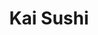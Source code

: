 ---
layout: place
title: "Kai Sushi"
permalink: /texas/fort-worth/kai-sushi.html
stateAbbr: TX
stateName: Texas
cityName: Fort Worth
place_id: ChIJ1-AKUADZTYYRawLVdEfPV54
photos:
  - name: >-
      places/ChIJ1-AKUADZTYYRawLVdEfPV54/photos/AUy1YQ2gk3gpGjWf19jXclNSSe0bvlwCWegv3xtTwNvtreA1jOWytzZ-MIR3grTNu7s59c89limGR_x9Ao8EArfbK3EoWZS9uqlMZJuOcDLqxX9pNCBQSgRtEn6Lrf5rsUiwzdVQ7IuQ8KlWpXo-D6myVuH6CVS5zJhz7LEFF4Ve-8xbuItv_09aKE83oYApy8IYv2r0eM_Mtue0z3eKAwkqme04q2yNvQEWouNFuxX_PSIMAbOGGM18UbqlgWU3JnUpLQjEYuiwu2LqKgNp-vQTaMdqbYI2egNr46vy5hb3jiSWWA
    widthPx: 3024
    heightPx: 3231
    authorAttributions:
      - displayName: Kai Sushi
        uri: https://maps.google.com/maps/contrib/104867195293035024050
        photoUri: >-
          https://lh3.googleusercontent.com/a/ACg8ocL935Zd7kTjgSt2vmM-7V-hVQUBucpcWKK54eW3pfyd3426Vw=s100-p-k-no-mo
    flagContentUri: >-
      https://www.google.com/local/imagery/report/?cb_client=maps_api_places.places_api&image_key=!1e10!2sAF1QipPJZtr_IwW91dAOekjLt5TbzxSvPBUsq5z0i1Zq&hl=en-US
    googleMapsUri: >-
      https://www.google.com/maps/place//data=!3m4!1e2!3m2!1sAF1QipPJZtr_IwW91dAOekjLt5TbzxSvPBUsq5z0i1Zq!2e10!4m2!3m1!1s0x864dd900500ae0d7:0x9e57cf4774d5026b
  - name: >-
      places/ChIJ1-AKUADZTYYRawLVdEfPV54/photos/AUy1YQ0I-hhhzHwA_foymO4dWG_7xH_Nf5LrTD7MI4jUZ1ZcupT0axMG2REkeYEZa1lK4hiJnzTza40-ABBGcZjv1ouSAvyOv4vPA4XofUOAnczxuSOfvDwtS4iC6F-TMvCmGSproMOIH43MyJDaAS51bcoRdMIVmg7IhLOJxEzf8rpU513gMcSsgoLZC5KdzghTD3wohouPG5asiSw3XOKq-MJF9QdJBeIzsmOXMalxq8iD5mu8wS8Vy0AY7-8AW4jmY3t2Z4fiahVgwe1wmC3vA0MGTqRfmeagTqBJe57-uNzq8hf2TYSUBMNlZR0MenoSd3blsMICjE8FyNkO6aRuby1n6L9gWv7vlTU9P5PAavFCNVqGWGoxaWyNH3DlkvuVdP-8e17ge_V5c_rN_lYxqot_j8wSIBLKgk-VbMSqX5bS8g
    widthPx: 4032
    heightPx: 3024
    authorAttributions:
      - displayName: Lydia Vann
        uri: https://maps.google.com/maps/contrib/107643491096123290480
        photoUri: >-
          https://lh3.googleusercontent.com/a/ACg8ocIIEMgnK3Yo2-bQwF9l0qt347qoZCz8ER7JmWMt6HDXUbzJtJ8=s100-p-k-no-mo
    flagContentUri: >-
      https://www.google.com/local/imagery/report/?cb_client=maps_api_places.places_api&image_key=!1e10!2sCIHM0ogKEICAgMCQz9mxMA&hl=en-US
    googleMapsUri: >-
      https://www.google.com/maps/place//data=!3m4!1e2!3m2!1sCIHM0ogKEICAgMCQz9mxMA!2e10!4m2!3m1!1s0x864dd900500ae0d7:0x9e57cf4774d5026b
  - name: >-
      places/ChIJ1-AKUADZTYYRawLVdEfPV54/photos/AUy1YQ1gOZ7OQZs5PpaFZegahMrcmor04SdvOIIaeXJJwvsLh7sf3jdLmgVBowZDJowxpD09HLQQWdrJ-tlZ2aSMJr1_WUwyR8X_kvKK0CLLOS9LEDZw2Llu99TVU0AwMpBzXqpi79ge3tgRKfrZQVZfB9vUH9VsAsdXRDADi36o2IS5jIcuf5_4xMrw7-6RIAbiUCCFyN4Evfw769jgVdRYVDudGqUJ2Kz7jij627t5PaPZkvh-14deBJtiuweIvf_M_bIIL6e7eXDSnJikVezQ_ZStUoNlG5xPItD51dXkhqaDMCqaOMNM9xW61o3TPRZsiYewJLFEIwKdgDN79Q9c4xRXuEd3SXBy9gj2koFrLbntzA6XDxmW5cyek4geLUXRCtkeMyweKeNqhy6lRxPa5LUs645ZTz7WNTAsBkGjlug
    widthPx: 4800
    heightPx: 3600
    authorAttributions:
      - displayName: Colin Hodges
        uri: https://maps.google.com/maps/contrib/115756149089162800885
        photoUri: >-
          https://lh3.googleusercontent.com/a-/ALV-UjVsUXep0CHul2atUePIFzczfd0SFn63goWvEH4FFrA4i0LOKfWh=s100-p-k-no-mo
    flagContentUri: >-
      https://www.google.com/local/imagery/report/?cb_client=maps_api_places.places_api&image_key=!1e10!2sCIHM0ogKEICAgMCgnK3uHQ&hl=en-US
    googleMapsUri: >-
      https://www.google.com/maps/place//data=!3m4!1e2!3m2!1sCIHM0ogKEICAgMCgnK3uHQ!2e10!4m2!3m1!1s0x864dd900500ae0d7:0x9e57cf4774d5026b
  - name: >-
      places/ChIJ1-AKUADZTYYRawLVdEfPV54/photos/AUy1YQ32bikSNLV5isy7kdKpT3nSO2Zp61OoMhx6irc3nQLdO-Lj9Nu8u3w7rNDw5gay78zQbydNjGXi5_t0ThWOjm4yZ8TIXOobG110d6_okx2UYdX_XQEPv38Wyzjy9fWWBcGc6sZeOM_bpysbKqA4PvfvLdUhwVP27EqypEnuykB2dOxGOsbrXXC49-YMJbfu0F__5swickezSvWFvUncd4TrGgsHZ9Xi2f4QkdFZk4gCS1J-ui5ziIInCQi0AEmiOt4A7mGDaRqF9D14Ss1n-3iiW7-QMYAO9qtoyNDn_yrXruvRK9eV74X8irQtBV9NaYG9GnHjed3xDCS7Ay2bxZgCyvb_vW1kkPrQrACCyI87wCdLdaPw6xmPEAa3tnkXWd78ox6yl5kPPItg63LZaNg_D0Ia0eBoyzyhpXAAwVeRIA
    widthPx: 4000
    heightPx: 3000
    authorAttributions:
      - displayName: CJ
        uri: https://maps.google.com/maps/contrib/113494199833281456330
        photoUri: >-
          https://lh3.googleusercontent.com/a-/ALV-UjVSCrEuq0_2EWFPtivkh-ClxAmnUMqVeVsqFveIWJ9A-ENyUDOj=s100-p-k-no-mo
    flagContentUri: >-
      https://www.google.com/local/imagery/report/?cb_client=maps_api_places.places_api&image_key=!1e10!2sCIHM0ogKEICAgMCwhJ2IUQ&hl=en-US
    googleMapsUri: >-
      https://www.google.com/maps/place//data=!3m4!1e2!3m2!1sCIHM0ogKEICAgMCwhJ2IUQ!2e10!4m2!3m1!1s0x864dd900500ae0d7:0x9e57cf4774d5026b
  - name: >-
      places/ChIJ1-AKUADZTYYRawLVdEfPV54/photos/AUy1YQ2LTx4puE1Fk7dDlLavktuR-kFrxyI8ZBK_EnYcK1_mFEFjx19naHdRVpp7WOuKJOAU4BFhVThdVSGNPNQo9lXB7alM4pQJfq-bVn8A2p1wvcY91Peo0nbYJgXjOZslJZ4dLTiHDCEYs4DODTJw4zLtIFK89JuDy6PF6I-qV8r4u30TOZV8OC2UUvgiwBKH6Xu0Z38oLaWDIZ_OpnU-YZP6MfHOIEphDwBx4UY50LahW2jpJEZcqNDTRLc6160hRkYPyC8KJYC9WEce4k8i6bxQr60oETzkx0_o-cznHikXNRJOvP1g7NJez78DMES416rNUEOD_t_YuHJevaLPfz0r6ck3iw2LTb29Lr_livvEPmbtntD7N2C8UlQzOrcc1V3NhfwftHOh93Q2dWqY2k_oWBsU7JlzAZA3hFqngVU
    widthPx: 4000
    heightPx: 3000
    authorAttributions:
      - displayName: CJ
        uri: https://maps.google.com/maps/contrib/113494199833281456330
        photoUri: >-
          https://lh3.googleusercontent.com/a-/ALV-UjVSCrEuq0_2EWFPtivkh-ClxAmnUMqVeVsqFveIWJ9A-ENyUDOj=s100-p-k-no-mo
    flagContentUri: >-
      https://www.google.com/local/imagery/report/?cb_client=maps_api_places.places_api&image_key=!1e10!2sCIHM0ogKEICAgMCwhJ2IMQ&hl=en-US
    googleMapsUri: >-
      https://www.google.com/maps/place//data=!3m4!1e2!3m2!1sCIHM0ogKEICAgMCwhJ2IMQ!2e10!4m2!3m1!1s0x864dd900500ae0d7:0x9e57cf4774d5026b
  - name: >-
      places/ChIJ1-AKUADZTYYRawLVdEfPV54/photos/AUy1YQ2LNiphCCS9lZmVYjWipPIDhtYtct_haenlU7M21oxuDKa8oFvxcNJTd9HpP_eOhDl8GFntZt6RMXLqIUw26o660WnLXCqum_vniUHkFU2Zq7PBRP-Vr9mbccbL1LpZzXVpnCpREybNQzwvJcvgqV6Px-1eCTeL2qJ_mqTLq8R7G7nFt-KraQdXWyeUYtOl6_Tfm-KUu7bzcvlafku05IIWZ8QA4HYol6TO4qRh_9S11zaImhde_BXP5N5017nT0xKk3DspWr6z8tJ2PUM0sKH-SmePRbULj5JvXfzCJoeUKczr-FR7KB04r8qvGlgaschvFmK10rZ88lS3Bp23hlaJKo2GbY5QJjNyxXbGhnrW_wuF_om4u9mErnUUI9aCv44Scs_MTaUB4yvWoHClEdss0knbzr7OzKnOrobI7wFT1WYO
    widthPx: 3600
    heightPx: 4800
    authorAttributions:
      - displayName: Scott Waterbury
        uri: https://maps.google.com/maps/contrib/103116122834722983346
        photoUri: >-
          https://lh3.googleusercontent.com/a/ACg8ocLGIXE6qO2QFdJ0pQm_qY9FU0cNqxImBQ0pEoIeu8pc7eEaBw=s100-p-k-no-mo
    flagContentUri: >-
      https://www.google.com/local/imagery/report/?cb_client=maps_api_places.places_api&image_key=!1e10!2sCIHM0ogKEICAgIC_rdCt9wE&hl=en-US
    googleMapsUri: >-
      https://www.google.com/maps/place//data=!3m4!1e2!3m2!1sCIHM0ogKEICAgIC_rdCt9wE!2e10!4m2!3m1!1s0x864dd900500ae0d7:0x9e57cf4774d5026b
  - name: >-
      places/ChIJ1-AKUADZTYYRawLVdEfPV54/photos/AUy1YQ0C75Z2f84NzZx5BvsbLRHdjC4Z-OfjxgQbpZKnb4vg632Zybqn_YmaASZSi--CkEUwKb_YejADKOGZxGRX3-pPDgLqxOhnq2NqgYZc3Q6qkkSmAjbvVUvhqqiB3F9THA2Y5dh_73-pxKTwOF4l2NGTupXSZLAT7j7vJfwqeaqnS7nZZgYoCuwyoYojVr5thkc5Z-31EYuKghVzFUIus5RcLleqCh2f5U5drcxSH-A2enuYpLsLNS45VGsASPLilMWWBRrxh6Iof_rK9Est9BVACzljVbkPuYV-QM-GikapesCgLJ4Kl2BZU0UTHMJJCleuDTc04ecCv_1m0fTvPDKoaHwUkKVkygWi0o8wUzLUmCyWFZclEU_cRFEuw7Fq6BicDyDY2rojLRpb3XRVbBxzCoa9Y_hFw6EeJhSYRuae4BE
    widthPx: 3024
    heightPx: 4032
    authorAttributions:
      - displayName: Kyle LaMar
        uri: https://maps.google.com/maps/contrib/102203113725039921595
        photoUri: >-
          https://lh3.googleusercontent.com/a-/ALV-UjWi1PeHv9uy1mlS-NDTptW1yF6vyjAlhILUDMOqPiNy077yQM2-=s100-p-k-no-mo
    flagContentUri: >-
      https://www.google.com/local/imagery/report/?cb_client=maps_api_places.places_api&image_key=!1e10!2sCIHM0ogKEICAgID_sb-EpwE&hl=en-US
    googleMapsUri: >-
      https://www.google.com/maps/place//data=!3m4!1e2!3m2!1sCIHM0ogKEICAgID_sb-EpwE!2e10!4m2!3m1!1s0x864dd900500ae0d7:0x9e57cf4774d5026b
  - name: >-
      places/ChIJ1-AKUADZTYYRawLVdEfPV54/photos/AUy1YQ270L9BISNOVHdjrpNnMY2EXMHXly9sBS1l9F_7T9WqsmngVv9iokli3XHq3RgMGilK9v8XzzxXvVrvwteTYJasW6apYB0cIrN0VGjUpQo1F_ZrnhD9F5IwdE8P9KEtXf2uS4rg3ssqTSzjPDzMeTnR5-tuOhF4z9TVpB_V-YVEyheoG6XIy1-savG4RX17e1yzfNPGxqXSv5ZKvU-3-4T0Ueyb5y4qEiIXYAeVOUtWK3CTd7HOwTkV5Idr9Cqphyep0T5FZvigO4nY-02ZhVhdR1ppj9N6MFwkxqLCBaj-hrRqxCfeURvlK7vEdlS6NvFuFnfDkzudVgtXFWSblpkJS3ghqAkghLm96C_nfl0-VIZp3Nczb4KWBXZath-_3x2z0h6vCV9R5FiN9mefZ1gcMxtz1AATK7ntyMkSSoTUXQ
    widthPx: 4032
    heightPx: 2268
    authorAttributions:
      - displayName: Marcus Urban
        uri: https://maps.google.com/maps/contrib/113093066605932487201
        photoUri: >-
          https://lh3.googleusercontent.com/a-/ALV-UjXFyWnFQbxB2-P0o-iNJ9Ugw4HBeZCCvLrHupj7taC5Vlo9OWw=s100-p-k-no-mo
    flagContentUri: >-
      https://www.google.com/local/imagery/report/?cb_client=maps_api_places.places_api&image_key=!1e10!2sCIHM0ogKEICAgID38ePzEA&hl=en-US
    googleMapsUri: >-
      https://www.google.com/maps/place//data=!3m4!1e2!3m2!1sCIHM0ogKEICAgID38ePzEA!2e10!4m2!3m1!1s0x864dd900500ae0d7:0x9e57cf4774d5026b
  - name: >-
      places/ChIJ1-AKUADZTYYRawLVdEfPV54/photos/AUy1YQ36JS2vNismRdHlar28UIczp79o5fC5HFQuZCTqJO5nMRjbwoxBdOuAoRNWfskYUc5mEpMOLOpdDhhI_BbUhK_76df5cLe6txogIrIq5c7Ko0YINlGY9MDaryeIPiF6fBplsVrcUNTrQpdSs94tSAsNykSUpYd8w9wOHb8fQTQAkO3GQqjIj7e9z-wgrv4X_ToS6Nnno-zcO-_ED4ffIq3wjDaNmWH-Q1iJbTRrE37T2L1OMakVGUO2GuAT0sH6MRZ6O19nLMjywEQo613OkAjJ-729yWfVJzQnROMYQ-92tIFES1kw0yr5TfXuMUM2TWHKe5SsNKh-1ES4H7lzw-PpWjJGr1Zvd4XcnrHu25SbFwcLeJdbq8d5QffceJodj_OpTPbK0SMXz566SYoaZTDQRlohFv57n4aRxmkqE2YMd1Y
    widthPx: 4032
    heightPx: 2268
    authorAttributions:
      - displayName: Marcus Urban
        uri: https://maps.google.com/maps/contrib/113093066605932487201
        photoUri: >-
          https://lh3.googleusercontent.com/a-/ALV-UjXFyWnFQbxB2-P0o-iNJ9Ugw4HBeZCCvLrHupj7taC5Vlo9OWw=s100-p-k-no-mo
    flagContentUri: >-
      https://www.google.com/local/imagery/report/?cb_client=maps_api_places.places_api&image_key=!1e10!2sCIHM0ogKEICAgID38ePz0AE&hl=en-US
    googleMapsUri: >-
      https://www.google.com/maps/place//data=!3m4!1e2!3m2!1sCIHM0ogKEICAgID38ePz0AE!2e10!4m2!3m1!1s0x864dd900500ae0d7:0x9e57cf4774d5026b
  - name: >-
      places/ChIJ1-AKUADZTYYRawLVdEfPV54/photos/AUy1YQ2TjOGXKtU2o72hK2ZHLRGbBJiUS1OqPF61fBuW33bbf7McMzKYWkjBHrcgvxW-c0fS5WkUjVVBTIdbaq1K60NEM_OR9aaJhfqJFX4Vz0okDnbqbIr3ra47q0BXWo-l2ETMDadl0DNE0LVzyD-og9YGkhT4moK7Je5wql4CO4Rddx9hAwzhBtajwkEPNMziDDLiYC1dSXmcO7xyDEcqwZJlgtgsGyYVoqGRgMD42EVUdA2T-q7tauAk7mPv93xflJS_hE72-bssUA_Z_Da1DmJJAEIDE3oZP6AJGdYB4v0WRFwu2b5zAqFqIBAN7XCjItHPgeer1kND46mKsCdqglnYQ5nmq0kmVr0_gA-OYsNnR-dzaHIoz_asFUdXPg4EtOdRZ6n2N37WkBGHfnh2iUyR_d-uzB6oCgTg2RSzaRb-eKAeyKgK_0PAWD0JGRYr
    widthPx: 3024
    heightPx: 4032
    authorAttributions:
      - displayName: Kim Nguyen
        uri: https://maps.google.com/maps/contrib/118071741115652318810
        photoUri: >-
          https://lh3.googleusercontent.com/a/ACg8ocLTWeO0J1Nb5OAyEBOxf-tfBHhBO8OqliD3bLHo0mzd8Aw8Gg=s100-p-k-no-mo
    flagContentUri: >-
      https://www.google.com/local/imagery/report/?cb_client=maps_api_places.places_api&image_key=!1e10!2sCIABIhADyc5UVQ6xD2fCeDgADjD0&hl=en-US
    googleMapsUri: >-
      https://www.google.com/maps/place//data=!3m4!1e2!3m2!1sCIABIhADyc5UVQ6xD2fCeDgADjD0!2e10!4m2!3m1!1s0x864dd900500ae0d7:0x9e57cf4774d5026b
address: 2825 Heritage Trace Pkwy, Fort Worth, TX 76177, USA
street: 2825 Heritage Trace Pkwy
city: Fort Worth
state: TX
zip: '76177'
country: USA
neighborhood: Tehama Ridge
latitude: '32.915104'
longitude: '-97.318874'
accessibility_options:
  wheelchairAccessibleParking: true
  wheelchairAccessibleEntrance: true
business_status: OPERATIONAL
name: Kai Sushi
google_maps_links:
  directionsUri: >-
    https://www.google.com/maps/dir//''/data=!4m7!4m6!1m1!4e2!1m2!1m1!1s0x864dd900500ae0d7:0x9e57cf4774d5026b!3e0
  placeUri: https://maps.google.com/?cid=11409816086776185451
  writeAReviewUri: >-
    https://www.google.com/maps/place//data=!4m3!3m2!1s0x864dd900500ae0d7:0x9e57cf4774d5026b!12e1
  reviewsUri: >-
    https://www.google.com/maps/place//data=!4m4!3m3!1s0x864dd900500ae0d7:0x9e57cf4774d5026b!9m1!1b1
  photosUri: >-
    https://www.google.com/maps/place//data=!4m3!3m2!1s0x864dd900500ae0d7:0x9e57cf4774d5026b!10e5
primary_type: Sushi Restaurant
opening_hours:
  regular: null
  current: null
secondary_opening_hours:
  regular:
    weekdayDescriptions: null
    type: null
  current:
    weekdayDescriptions: null
    type: null
phone: null
price_level: null
price_range: null
rating: null
rating_count: 0
website: null
description: null
reviews: null
parking_options: null
payment_options: null
allow_dogs: null
curbside_pickup: null
delivery: null
dine_in: null
good_for_children: null
good_for_groups: null
good_for_sports: null
live_music: null
menu_for_children: null
outdoor_seating: null
reservable: null
restroom: null
serves_beer: null
serves_breakfast: null
serves_brunch: null
serves_cocktails: null
serves_coffee: null
serves_dinner: null
serves_dessert: null
serves_lunch: null
serves_vegetarian_food: null
serves_wine: null
takeout: null
slug: Kai-Sushi

---